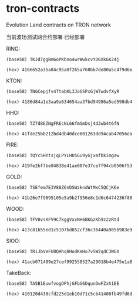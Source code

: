 # tron-contracts
Evolution Land contracts on TRON network

当前波场测试网合约部署
  已经部署

  RING:

    (base58) TKJd7ggBm6oPKbVo4wrWwkcvYD6XkGK24j

    (hex) 4166652a35a84c95a0f265a760bb7de80a5c4f9d6e

  KTON:

    (base58) TNGCepjfv4TtabKL3JoGSPxGjW7wdvfXyR

    (hex) 4186d84a1e3aa9a634654aa37bd94986a5ed598db4

  HHO:

    (base58) TZ7d8EZNgFREcNL66fmSmDsj4dJwb4t6fN

    (hex) 41fde25bb212bd4db40dce601263dd94cab47056ea

  FIRE:

    (base58) TQYc5HYtsjqLPYLHU5Gu9yGjxmfbkimgaw

    (hex) 419fe2bf7be04838e41ae087e37ce7f94cb0506f53

  GOLD:

    (base58) TSEfem7E3V88Z6nDSWzkndWtMxC5QCjK6e

    (hex) 41b26e7f9095105e5a9b2f956e8c1d6c6474236f80

  WOOD:

    (base58) TFV8vsXFV9C7kggVxvNH6BKGzKb9z2zRtd

    (hex) 413c81b55ed1c5107bd852cf36c36440a985b983e9

  SIOO:

    (base58) TRiJbVeFU8QHhq8HodKmHo7vSW2qdC3WGX

    (hex) 41acb071489e27cef992558527a29018b4e475e1a8

  TakeBack:

    (base58) TA5B1EuwfvogDPhjGFbG6DqunDwFZxh1EE
    
    (hex) 410120d430cfd225d1eb10d71c5cb41400fb49fd6d
